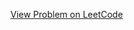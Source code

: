 [View Problem on LeetCode](https://leetcode.com/problems/count-subarrays-of-length-three-with-a-condition/)